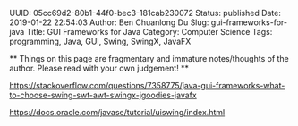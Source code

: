UUID: 05cc69d2-80b1-44f0-bec3-181cab230072
Status: published
Date: 2019-01-22 22:54:03
Author: Ben Chuanlong Du
Slug: gui-frameworks-for-java
Title: GUI Frameworks for Java
Category: Computer Science
Tags: programming, Java, GUI, Swing, SwingX, JavaFX

**
Things on this page are
fragmentary and immature notes/thoughts of the author.
Please read with your own judgement!
**



https://stackoverflow.com/questions/7358775/java-gui-frameworks-what-to-choose-swing-swt-awt-swingx-jgoodies-javafx

https://docs.oracle.com/javase/tutorial/uiswing/index.html



